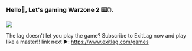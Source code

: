 ### Hello👋, Let's gaming Warzone 2  ⌨️🖱️.

![](https://media0.giphy.com/media/AtEDaK2ixP1QEtMkFm/200w.gif?cid=6c09b952upiwyli4pzczkxaokjzomk5m6xcs43xylq6vrak6&ep=v1_gifs_search&rid=200w.gif&ct=g)

The lag doesn't let you play the game? Subscribe to ExitLag now and play like a master!! link next ▶️:
https://www.exitlag.com/games

